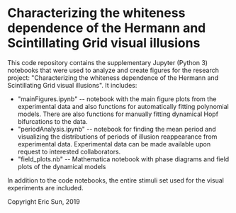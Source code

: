 # Characterizing the whiteness dependence of the Hermann and Scintillating Grid visual illusions

This code repository contains the supplementary Jupyter (Python 3) notebooks that were used to analyze and create figures for the research project: "Characterizing the whiteness dependence of the Hermann and Scintillating Grid visual illusions". It includes:

- "mainFigures.ipynb" -- notebook with the main figure plots from the experimental data and also functions for automatically fitting polynomial models. There are also functions for manually fitting dynamical Hopf bifurcations to the data.
- "periodAnalysis.ipynb" -- notebook for finding the mean period and visualizing the distributions of periods of illusion reappearance from experimental data. Experimental data can be made available upon request to interested collaborators.
- "field_plots.nb" -- Mathematica notebook with phase diagrams and field plots of the dynamical models

In addition to the code notebooks, the entire stimuli set used for the visual experiments are included.

Copyright Eric Sun, 2019
